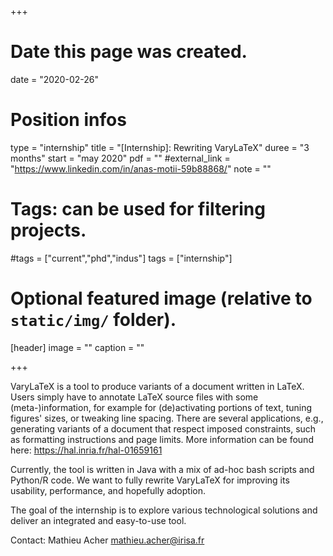 +++
# Date this page was created.
date = "2020-02-26"

# Position infos
type = "internship"
title = "[Internship]: Rewriting VaryLaTeX"
duree = "3 months"
start = "may 2020"
pdf = ""
#external_link = "https://www.linkedin.com/in/anas-motii-59b88868/"
note = ""

# Tags: can be used for filtering projects.
#tags = ["current","phd","indus"]
tags = ["internship"]

# Optional featured image (relative to `static/img/` folder).
[header]
image = ""
caption = ""

+++

VaryLaTeX is a tool to produce variants of a document written in LaTeX. 
Users simply have to annotate LaTeX source files with some (meta-)information, for example for (de)activating portions of text, tuning figures' sizes, or tweaking line spacing. 
There are several applications, e.g., generating variants of a document that respect imposed constraints, such as formatting instructions and page limits. 
More information can be found here: https://hal.inria.fr/hal-01659161 

Currently, the tool is written in Java with a mix of ad-hoc bash scripts and Python/R code. 
We want to fully rewrite VaryLaTeX for improving its usability, performance, and hopefully adoption. 

The goal of the internship is to explore various technological solutions and deliver an integrated and easy-to-use tool.

Contact: Mathieu Acher mathieu.acher@irisa.fr 

